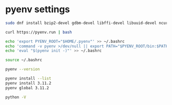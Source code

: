 # pyenv settings

``` bash
sudo dnf install bzip2-devel gdbm-devel libffi-devel libuuid-devel ncurses-devel openssl-devel readline-devel sqlite-devel xz-devel zlib-devel tk-devel
```

``` bash
curl https://pyenv.run | bash
```

``` bash
echo 'export PYENV_ROOT="$HOME/.pyenv"' >> ~/.bashrc
echo 'command -v pyenv >/dev/null || export PATH="$PYENV_ROOT/bin:$PATH"' >> ~/.bashrc
echo 'eval "$(pyenv init -)"' >> ~/.bashrc
```

``` bash
source ~/.bashrc
```

``` bash
pyenv --version
```

``` bash
pyenv install --list
pyenv install 3.11.2
pyenv global 3.11.2
```

``` bash
python -V
```